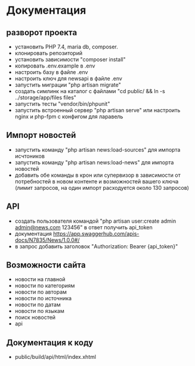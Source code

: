 # Документация

## разворот проекта

- установить PHP 7.4, maria db, composer.
- клонировать репозиторий
- установить зависимости "composer install"
- копировать .env.example в .env
- настроить базу в файле .env
- настроить ключ для newsapi в файле .env
- запустить миграции "php artisan migrate"
- создать симлинк на каталог с файлами "cd public/ && ln -s ../storage/app/files files"
- запустить тесты "vendor/bin/phpunit"
- запустить встроенный сервер "php artisan serve" или настроить nginx и php-fpm с конфигом для ларавель


## Импорт новостей
- запустить команду "php artisan news:load-sources" для импорта исчтоников
- запустить команду "php artisan news:load-news" для импорта новостей
- добавить обе команды в крон или супервизор в зависимости от потребностей в новом контенте и возможностей вашего ключа (лимит запросов, на один импорт расходуется около 130 запросов)

## API
- создать пользователя командой "php artisan user:create admin admin@news.com 123456" в ответ получить api_token
- документация https://app.swaggerhub.com/apis-docs/N7835/News/1.0.0#/
- в запрос добавить заголовок "Authorization: Bearer {api_token}"

## Возможности сайта
- новости на главной
- новости по категориям
- новости по авторам
- новости по источника
- новости по датам
- новости по языкам
- поиск новостей
- api

## Документация к коду
- public/build/api/html/index.xhtml
